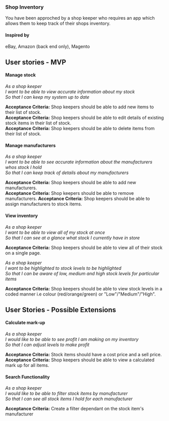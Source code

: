 ### Shop Inventory

You have been approched by a shop keeper who requires an app which allows them to keep track of their shops inventory.  

#### Inspired by
eBay, Amazon (back end only), Magento

## User stories - MVP

#### Manage stock

_As a shop keeper_<br />
_I want to be able to view accurate information about my stock_<br />
_So that I can keep my system up to date_<br />

**Acceptance Criteria:** Shop keepers should be able to add new items to their list of stock. <br />
**Acceptance Criteria:** Shop keepers should be able to edit details of existing stock items in their list of stock. <br />
**Acceptance Criteria:** Shop keepers should be able to delete items from their list of stock.

#### Manage manufacturers

_As a shop keeper_<br />
_I want to be able to see accurate information about the manufacturers whos stock I hold_<br />
_So that I can keep track of details about my manufacturers_<br />

**Acceptance Criteria:** Shop keepers should be able to add new manufacturers. <br />
**Acceptance Criteria:** Shop keepers should be able to remove manufacturers.
**Acceptance Criteria:** Shop keepers should be able to assign manufacturers to stock items.


#### View inventory

_As a shop keeper_<br />
_I want to be able to view all of my stock at once_<br />
_So that I can see at a glance what stock I currently have in store_<br />

**Acceptance Criteria:** Shop keepers should be able to view all of their stock on a single page.

_As a shop keeper_<br />
_I want to be highlighted to stock levels to be highlighted_<br />
_So that I can be aware of low, medium and high stock levels for particular items_<br />

**Acceptance Criteria:** Shop keepers should be able to view stock levels in a coded manner i.e colour (red/orange/green) or "Low"/"Medium"/"High".


## User Stories - Possible Extensions

#### Calculate mark-up

_As a shop keeper_<br />
_I would like to be able to see profit I am making on my inventory_<br />
_So that I can adjust levels to make profit_<br />

**Acceptance Criteria:** Stock items should have a cost price and a sell price. <br />
**Acceptance Criteria:** Shop keepers should be able to view a calculated mark up for all items.<br />

#### Search Functionality

_As a shop keeper_<br />
_I would like to be able to filter stock items by manufacturer_<br />
_So that I can see all stock items I hold for each manufacturer_<br />

**Acceptance Criteria:** Create a filter dependant on the stock item's manufacturer
